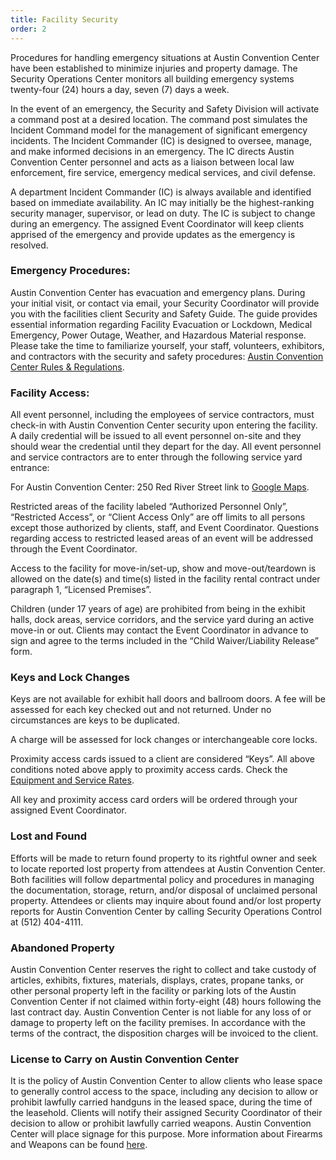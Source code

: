 ```yaml
---
title: Facility Security
order: 2
---
```


Procedures for handling emergency situations at Austin Convention Center have been established to minimize injuries and property damage. The Security Operations Center monitors all building emergency systems twenty-four (24) hours a day, seven (7) days a week. 

In the event of an emergency, the Security and Safety Division will activate a command post at a desired location. The command post simulates the Incident Command model for the management of significant emergency incidents. The Incident Commander (IC) is designed to oversee, manage, and make informed decisions in an emergency. The IC directs Austin Convention Center personnel and acts as a liaison between local law enforcement, fire service, emergency medical services, and civil defense.

A department Incident Commander (IC) is always available and identified based on immediate availability. An IC may initially be the highest-ranking security manager, supervisor, or lead on duty. The IC is subject to change during an emergency. The assigned Event Coordinator will keep clients apprised of the emergency and provide updates as the emergency is resolved.

### Emergency Procedures:

Austin Convention Center has evacuation and emergency plans. During your initial visit, or contact via email, your Security Coordinator will provide you with the facilities client Security and Safety Guide. The guide provides essential information regarding Facility Evacuation or Lockdown, Medical Emergency, Power Outage, Weather, and Hazardous Material response. Please take the time to familiarize yourself, your staff, volunteers, exhibitors, and contractors with the security and safety procedures: [Austin Convention Center Rules & Regulations](https://assets.austinconventioncenter.com/2023/operational-policy-files/ACC_Emergency_Rules.pdf).

### Facility Access:

All event personnel, including the employees of service contractors, must check-in with Austin Convention Center security upon entering the facility. A daily credential will be issued to all event personnel on-site and they should wear the credential until they depart for the day. All event personnel and service contractors are to enter through the following service yard entrance:

For Austin Convention Center: 250 Red River Street link to [Google Maps](https://www.google.com/maps/place/250+Red+River+St,+Austin,+TX+78701/@30.2632778,-97.7409399,17z/data=!3m1!4b1!4m5!3m4!1s0x8644b5a88d85e51d:0x60347c684f7025a1!8m2!3d30.2632732!4d-97.738365?entry=ttu).

Restricted areas of the facility labeled “Authorized Personnel Only”, “Restricted Access”, or “Client Access Only” are off limits to all persons except those authorized by clients, staff, and Event Coordinator. Questions regarding access to restricted leased areas of an event will be addressed through the Event Coordinator.

Access to the facility for move-in/set-up, show and move-out/teardown is allowed on the date(s) and time(s) listed in the facility rental contract under paragraph 1, “Licensed Premises”.

Children (under 17 years of age) are prohibited from being in the exhibit halls, dock areas, service corridors, and the service yard during an active move-in or out. Clients may contact the Event Coordinator in advance to sign and agree to the terms included in the “Child Waiver/Liability Release” form.

### Keys and Lock Changes

Keys are not available for exhibit hall doors and ballroom doors. A fee will be assessed for each key checked out and not returned. Under no circumstances are keys to be duplicated.

A charge will be assessed for lock changes or interchangeable core locks.

Proximity access cards issued to a client are considered “Keys”. All above conditions noted above apply to proximity access cards. Check the [Equipment and Service Rates](https://assets.austinconventioncenter.com/2023/operational-policy-files/ACC_Equipment_Services_FY2023.pdf).

All key and proximity access card orders will be ordered through your assigned Event Coordinator.

### Lost and Found 

Efforts will be made to return found property to its rightful owner and seek to locate reported lost property from attendees at Austin Convention Center. Both facilities will follow departmental policy and procedures in managing the documentation, storage, return, and/or disposal of unclaimed personal property. Attendees or clients may inquire about found and/or lost property reports for Austin Convention Center by calling Security Operations Control at (512) 404-4111.

### Abandoned Property

Austin Convention Center reserves the right to collect and take custody of articles, exhibits, fixtures, materials, displays, crates, propane tanks, or other personal property left in the facility or parking lots of the Austin Convention Center if not claimed within forty-eight (48) hours following the last contract day. Austin Convention Center is not liable for any loss of or damage to property left on the facility premises. In accordance with the terms of the contract, the disposition charges will be invoiced to the client.

### License to Carry on Austin Convention Center

It is the policy of Austin Convention Center to allow clients who lease space to generally control access to the space, including any decision to allow or prohibit lawfully carried handguns in the leased space, during the time of the leasehold. Clients will notify their assigned Security Coordinator of their decision to allow or prohibit lawfully carried weapons. Austin Convention Center will place signage for this purpose. More information about Firearms and Weapons can be found [here](/firearms_and_weapons).
